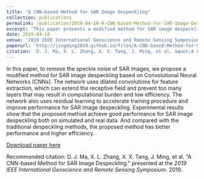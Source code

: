 ```yaml
---
title: "A CNN-based Method for SAR Image Despeckling"
collection: publications
permalink: /publication/2019-04-10-A-CNN-based-Method-for-SAR-Image-Despeckling
excerpt: 'This paper presents a modified method for SAR image despeckling based on Convolutional Neural Networks (CNNs) to remove the speckle noise of SAR images.'
date: 2019-04-10
venue: '2019 IEEE International Geoscience and Remote Sensing Symposium'
paperurl: 'http://jingming2019.github.io/files/A-CNN-based-Method-for-SAR-Image-Despeckling.pdf'
citation: 'D. J. Ma, X. L. Zhang, X. X. Tang, J. Ming, et al. &quot;A CNN-based Method for SAR Image Despeckling.&quot; presented at the <i>2019 IEEE International Geoscience and Remote Sensing Symposium</i>. 2019.'
---
```

In this paper, to remove the speckle noise of SAR images, we propose a modified method for SAR image despeckling based on Convolutional Neural Networks (CNNs). The network uses dilated convolutions for feature extraction, which can extend the receptive field and prevent too many layers that may result in computational burden and low efficiency. The network also uses residual learning to accelerate training procedure and improve performance for SAR image despeckling. Experimental results show that the proposed method achieve good performance for SAR image despeckling both on simulated and real data. And compared with the traditional despeckling methods, the proposed method has better performance and higher efficiency.

[Download paper here](http://jingming2019.github.io/files/A-CNN-based-Method-for-SAR-Image-Despeckling.pdf)

Recommended citation: D. J. Ma, X. L. Zhang, X. X. Tang, J. Ming, et al. &quot;A CNN-based Method for SAR Image Despeckling.&quot; presented at the <i>2019 IEEE International Geoscience and Remote Sensing Symposium</i>. 2019.
